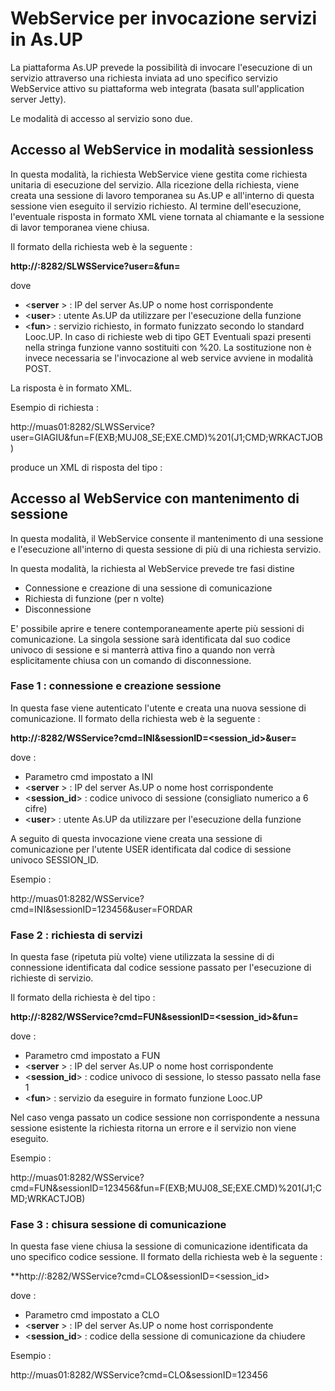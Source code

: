 # WebService per invocazione servizi in As.UP

La piattaforma As.UP prevede la possibilità di invocare l'esecuzione di un servizio attraverso una richiesta inviata
ad uno specifico servizio WebService attivo su piattaforma web integrata (basata sull'application server Jetty).

Le modalità di accesso al servizio sono due.

## Accesso al WebService in modalità sessionless

In questa modalità, la richiesta WebService viene gestita come richiesta unitaria di esecuzione del servizio.
Alla ricezione della richiesta, viene creata una sessione di lavoro temporanea su As.UP e all'interno di
questa sessione vien eseguito il servizio richiesto. Al termine dell'esecuzione, l'eventuale risposta in
formato XML viene tornata al chiamante e la sessione di lavor temporanea viene chiusa.

Il formato della richiesta web è la seguente : 

**http://<server>:8282/SLWSService?user=<user>&fun=<fun>**

dove


- <**server** > : IP del server As.UP o nome host corrispondente
- <**user**> :  utente As.UP da utilizzare per l'esecuzione della funzione
- <**fun**> :  servizio richiesto, in formato funizzato secondo lo standard Looc.UP. In caso di richieste web di
tipo GET Eventuali spazi presenti nella stringa funzione vanno sostituiti con %20. La sostituzione non è
invece necessaria se l'invocazione al web service avviene in modalità POST.


La risposta è in formato XML.


Esempio di richiesta : 

http://muas01:8282/SLWSService?user=GIAGIU&fun=F(EXB;MUJ08_SE;EXE.CMD)%201(J1;CMD;WRKACTJOB)

produce un XML di risposta del tipo : 


><UiSmeup Testo=" - ">
  <Service Titolo1="" Titolo2="" Funzione="F(EXB;MUJ08_SE;EXE.CMD)" Servizio="MUJ08_SE" TSep="." DSep=","/>
    <Griglia>
      <Colonna Cod="COD000" Txt="creationInfo" Tip="" Lun="12" IO="O" Ogg="**" Dpy="" Fill="" Aut=""/>
      <Colonna Cod="COD001" Txt="currentLibrary" Tip="" Lun="10" IO="O" Ogg="**" Dpy="" Fill="" Aut=""/>
      <Colonna Cod="COD002" Txt="dateFormat" Tip="" Lun="10" IO="O" Ogg="**" Dpy="" Fill="" Aut=""/>
      <Colonna Cod="COD003" Txt="dateSeparator" Tip="" Lun="1" IO="O" Ogg="**" Dpy="" Fill="" Aut=""/>
      <Colonna Cod="COD004" Txt="jobID" Tip="" Lun="13" IO="O" Ogg="**" Dpy="" Fill="" Aut=""/>
      <Colonna Cod="COD005" Txt="jobName" Tip="" Lun="10" IO="O" Ogg="**" Dpy="" Fill="" Aut=""/>
      <Colonna Cod="COD006" Txt="jobNumber" Tip="" Lun="6" IO="O" Ogg="**" Dpy="" Fill="" Aut=""/>
      <Colonna Cod="COD007" Txt="jobStatus" Tip="" Lun="9" IO="O" Ogg="**" Dpy="" Fill="" Aut=""/>
      <Colonna Cod="COD008" Txt="jobType" Tip="" Lun="7" IO="O" Ogg="**" Dpy="" Fill="" Aut=""/>
      <Colonna Cod="COD009" Txt="jobUser" Tip="" Lun="10" IO="O" Ogg="**" Dpy="" Fill="" Aut=""/>
      <Colonna Cod="COD010" Txt="libraries" Tip="" Lun="9" IO="O" Ogg="**" Dpy="" Fill="" Aut=""/>
      <Colonna Cod="COD011" Txt="messages" Tip="" Lun="8" IO="O" Ogg="**" Dpy="" Fill="" Aut=""/>
      <Colonna Cod="COD012" Txt="switches" Tip="" Lun="8" IO="O" Ogg="**" Dpy="" Fill="" Aut=""/>
      <Colonna Cod="COD013" Txt="timeSeparator" Tip="" Lun="1" IO="O" Ogg="**" Dpy="" Fill="" Aut=""/>
     <Colonna Cod="COD014" Txt="variables" Tip="" Lun="9" IO="O" Ogg="**" Dpy="" Fill="" Aut=""/>
    </Griglia>
    <Righe>
      <Riga Fld="Mon Jan 11 1|QSYS |DMY |/|66a32fe3-2495|LO_E115520|114709|Run |Batch |FORDAR |[QTEMP, P|[] |00000000| : |[org.smeu|"/>
      <Riga Fld="Mon Jan 11 1|QSYS |DMY |/|1204b2a7-fadd|QAS114708 |114708|Active |Batch |FORDAR |[QTEMP, P|[114709]|00000000| : |[org.smeu|"/>
      <Riga Fld="Mon Jan 11 1|QSYS |DMY |/|2101cbbd-780c|QAS114710 |114710|Run |Batch |GIAGIU |[QTEMP, Q|[] |00000000| : |[] |"/>
    </Righe>
</UiSmeup>



## Accesso al WebService con mantenimento di sessione

In questa modalità, il WebService consente il mantenimento di una sessione e l'esecuzione all'interno di
questa sessione di più di una richiesta servizio.

In questa modalità, la richiesta al WebService prevede tre fasi distine


- Connessione e creazione di una sessione di comunicazione
- Richiesta di funzione (per n volte)
- Disconnessione


E' possibile aprire e tenere contemporaneamente aperte più sessioni di comunicazione. La singola
sessione sarà identificata dal suo codice univoco di sessione e si manterrà attiva fino
a quando non verrà esplicitamente chiusa con un comando di disconnessione.


### Fase 1 :  connessione e creazione sessione

In questa fase viene autenticato l'utente e creata una nuova sessione di comunicazione.
Il formato della richiesta web è la seguente : 

**http://<server>:8282/WSService?cmd=INI&sessionID=<session_id>&user=<user>**

dove : 


- Parametro cmd impostato a INI
- <**server** > : IP del server As.UP o nome host corrispondente
- <**session_id**> :  codice univoco di sessione (consigliato numerico a 6 cifre)
- <**user**> :  utente As.UP da utilizzare per l'esecuzione della funzione


A seguito di questa invocazione viene creata una sessione di comunicazione per l'utente USER identificata
dal codice di sessione univoco SESSION_ID.

Esempio : 

http://muas01:8282/WSService?cmd=INI&sessionID=123456&user=FORDAR

### Fase 2 :  richiesta di servizi

In questa fase (ripetuta più volte) viene utilizzata la sessine di di connessione identificata dal
codice sessione passato per l'esecuzione di richieste di servizio.

Il formato della richiesta è del tipo : 

**http://<server>:8282/WSService?cmd=FUN&sessionID=<session_id>&fun=<fun>**

dove : 


- Parametro cmd impostato a FUN
- <**server** > : IP del server As.UP o nome host corrispondente
- <**session_id**> :  codice univoco di sessione, lo stesso passato nella fase 1
- <**fun**> :  servizio da eseguire in formato funzione Looc.UP


Nel caso venga passato un codice sessione non corrispondente a nessuna sessione esistente
la richiesta ritorna un errore e il servizio non viene eseguito.

Esempio : 

http://muas01:8282/WSService?cmd=FUN&sessionID=123456&fun=F(EXB;MUJ08_SE;EXE.CMD)%201(J1;CMD;WRKACTJOB)

### Fase 3 :  chisura sessione di comunicazione

In questa fase viene chiusa la sessione di comunicazione identificata da uno specifico
codice sessione.
Il formato della richiesta web è la seguente : 

**http://<server>:8282/WSService?cmd=CLO&sessionID=<session_id>

dove : 


- Parametro cmd impostato a CLO
- <**server** > : IP del server As.UP o nome host corrispondente
- <**session_id**> :  codice della sessione di comunicazione da chiudere


Esempio : 

http://muas01:8282/WSService?cmd=CLO&sessionID=123456
